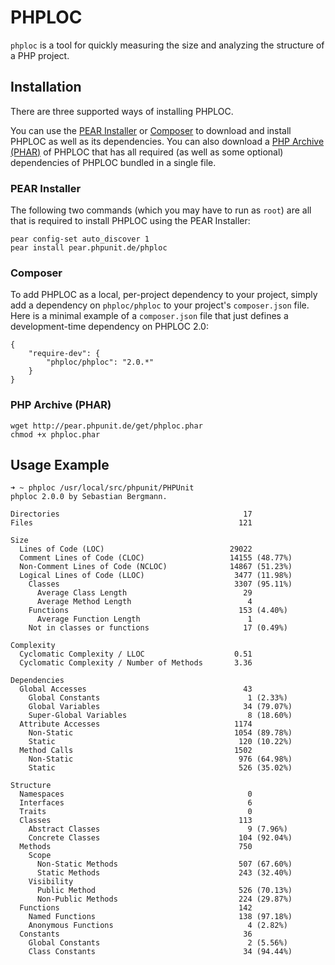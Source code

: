 # PHPLOC

`phploc` is a tool for quickly measuring the size and analyzing the structure of a PHP project.

## Installation

There are three supported ways of installing PHPLOC.

You can use the [PEAR Installer](http://pear.php.net/manual/en/guide.users.commandline.cli.php) or [Composer](http://getcomposer.org/) to download and install PHPLOC as well as its dependencies. You can also download a [PHP Archive (PHAR)](http://php.net/phar) of PHPLOC that has all required (as well as some optional) dependencies of PHPLOC bundled in a single file.

### PEAR Installer

The following two commands (which you may have to run as `root`) are all that is required to install PHPLOC using the PEAR Installer:

    pear config-set auto_discover 1
    pear install pear.phpunit.de/phploc

### Composer

To add PHPLOC as a local, per-project dependency to your project, simply add a dependency on `phploc/phploc` to your project's `composer.json` file. Here is a minimal example of a `composer.json` file that just defines a development-time dependency on PHPLOC 2.0:

    {
        "require-dev": {
            "phploc/phploc": "2.0.*"
        }
    }

### PHP Archive (PHAR)

    wget http://pear.phpunit.de/get/phploc.phar
    chmod +x phploc.phar

## Usage Example

    ➜ ~ phploc /usr/local/src/phpunit/PHPUnit
    phploc 2.0.0 by Sebastian Bergmann.

    Directories                                         17
    Files                                              121

    Size
      Lines of Code (LOC)                            29022
      Comment Lines of Code (CLOC)                   14155 (48.77%)
      Non-Comment Lines of Code (NCLOC)              14867 (51.23%)
      Logical Lines of Code (LLOC)                    3477 (11.98%)
        Classes                                       3307 (95.11%)
          Average Class Length                          29
          Average Method Length                          4
        Functions                                      153 (4.40%)
          Average Function Length                        1
        Not in classes or functions                     17 (0.49%)

    Complexity
      Cyclomatic Complexity / LLOC                    0.51
      Cyclomatic Complexity / Number of Methods       3.36

    Dependencies
      Global Accesses                                   43
        Global Constants                                 1 (2.33%)
        Global Variables                                34 (79.07%)
        Super-Global Variables                           8 (18.60%)
      Attribute Accesses                              1174
        Non-Static                                    1054 (89.78%)
        Static                                         120 (10.22%)
      Method Calls                                    1502
        Non-Static                                     976 (64.98%)
        Static                                         526 (35.02%)

    Structure
      Namespaces                                         0
      Interfaces                                         6
      Traits                                             0
      Classes                                          113
        Abstract Classes                                 9 (7.96%)
        Concrete Classes                               104 (92.04%)
      Methods                                          750
        Scope
          Non-Static Methods                           507 (67.60%)
          Static Methods                               243 (32.40%)
        Visibility
          Public Method                                526 (70.13%)
          Non-Public Methods                           224 (29.87%)
      Functions                                        142
        Named Functions                                138 (97.18%)
        Anonymous Functions                              4 (2.82%)
      Constants                                         36
        Global Constants                                 2 (5.56%)
        Class Constants                                 34 (94.44%)
